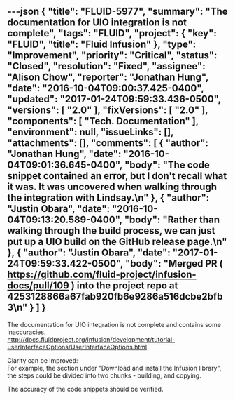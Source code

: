 ---json
{
  "title": "FLUID-5977",
  "summary": "The documentation for UIO integration is not complete",
  "tags": "FLUID",
  "project": {
    "key": "FLUID",
    "title": "Fluid Infusion"
  },
  "type": "Improvement",
  "priority": "Critical",
  "status": "Closed",
  "resolution": "Fixed",
  "assignee": "Alison Chow",
  "reporter": "Jonathan Hung",
  "date": "2016-10-04T09:00:37.425-0400",
  "updated": "2017-01-24T09:59:33.436-0500",
  "versions": [
    "2.0"
  ],
  "fixVersions": [
    "2.0"
  ],
  "components": [
    "Tech. Documentation"
  ],
  "environment": null,
  "issueLinks": [],
  "attachments": [],
  "comments": [
    {
      "author": "Jonathan Hung",
      "date": "2016-10-04T09:01:36.645-0400",
      "body": "The code snippet contained an error, but I don't recall what it was. It was uncovered when walking through the integration with Lindsay.\n"
    },
    {
      "author": "Justin Obara",
      "date": "2016-10-04T09:13:20.589-0400",
      "body": "Rather than walking through the build process, we can just put up a UIO build on the GitHub release page.\n"
    },
    {
      "author": "Justin Obara",
      "date": "2017-01-24T09:59:33.422-0500",
      "body": "Merged PR ( <https://github.com/fluid-project/infusion-docs/pull/109> ) into the project repo at 4253128866a67fab920fb6e9286a516dcbe2bfb3\n"
    }
  ]
}
---
The documentation for UIO integration is not complete and contains some inaccuracies.\
<http://docs.fluidproject.org/infusion/development/tutorial-userInterfaceOptions/UserInterfaceOptions.html>

Clarity can be improved:\
For example, the section under "Download and install the Infusion library", the steps could be divided into two chunks - building, and copying.

The accuracy of the code snippets should be verified.

        